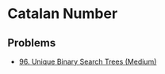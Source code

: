 # Catalan Number

## Problems

* [96. Unique Binary Search Trees \(Medium\)](https://leetcode.com/problems/unique-binary-search-trees/)

